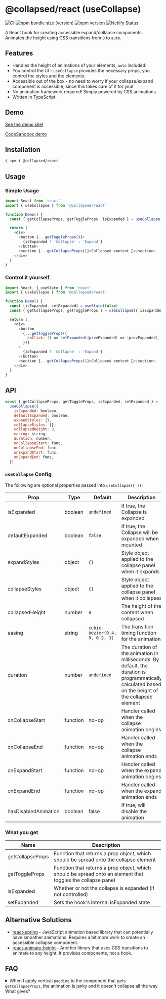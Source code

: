 # @collapsed/react (useCollapse)

[![CI][ci-badge]][ci]
![npm bundle size (version)][minzipped-badge]
[![npm version][npm-badge]][npm-version]
[![Netlify Status](https://api.netlify.com/api/v1/badges/5a5b0e80-d15e-4983-976d-37fe6bdada7a/deploy-status)](https://app.netlify.com/sites/react-collapsed/deploys)

A React hook for creating accessible expand/collapse components. Animates the height using CSS transitions from `0` to `auto`.

## Features

- Handles the height of animations of your elements, `auto` included!
- You control the UI - `useCollapse` provides the necessary props, you control the styles and the elements.
- Accessible out of the box - no need to worry if your collapse/expand component is accessible, since this takes care of it for you!
- No animation framework required! Simply powered by CSS animations
- Written in TypeScript

## Demo

[See the demo site!](https://react-collapsed.netlify.app/)

[CodeSandbox demo](https://codesandbox.io/s/magical-browser-vibv2?file=/src/App.tsx)

## Installation

```bash
$ npm i @collapsed/react
```

## Usage

### Simple Usage

```js
import React from 'react'
import { useCollapse } from '@collapsed/react'

function Demo() {
  const { getCollapseProps, getToggleProps, isExpanded } = useCollapse()

  return (
    <div>
      <button {...getToggleProps()}>
        {isExpanded ? 'Collapse' : 'Expand'}
      </button>
      <section {...getCollapseProps()}>Collapsed content 🙈</section>
    </div>
  )
}
```

### Control it yourself

```js
import React, { useState } from 'react'
import { useCollapse } from '@collapsed/react'

function Demo() {
  const [isExpanded, setExpanded] = useState(false)
  const { getCollapseProps, getToggleProps } = useCollapse({ isExpanded })

  return (
    <div>
      <button
        {...getToggleProps({
          onClick: () => setExpanded((prevExpanded) => !prevExpanded),
        })}
      >
        {isExpanded ? 'Collapse' : 'Expand'}
      </button>
      <section {...getCollapseProps()}>Collapsed content 🙈</section>
    </div>
  )
}
```

## API

```js
const { getCollapseProps, getToggleProps, isExpanded, setExpanded } =
  useCollapse({
    isExpanded: boolean,
    defaultExpanded: boolean,
    expandStyles: {},
    collapseStyles: {},
    collapsedHeight: 0,
    easing: string,
    duration: number,
    onCollapseStart: func,
    onCollapseEnd: func,
    onExpandStart: func,
    onExpandEnd: func,
  })
```

### `useCollapse` Config

The following are optional properties passed into `useCollapse({ })`:

| Prop                 | Type     | Default                        | Description                                                                                                                                         |
| -------------------- | -------- | ------------------------------ | --------------------------------------------------------------------------------------------------------------------------------------------------- |
| isExpanded           | boolean  | `undefined`                    | If true, the Collapse is expanded                                                                                                                   |
| defaultExpanded      | boolean  | `false`                        | If true, the Collapse will be expanded when mounted                                                                                                 |
| expandStyles         | object   | `{}`                           | Style object applied to the collapse panel when it expands                                                                                          |
| collapseStyles       | object   | `{}`                           | Style object applied to the collapse panel when it collapses                                                                                        |
| collapsedHeight      | number   | `0`                            | The height of the content when collapsed                                                                                                            |
| easing               | string   | `cubic-bezier(0.4, 0, 0.2, 1)` | The transition timing function for the animation                                                                                                    |
| duration             | number   | `undefined`                    | The duration of the animation in milliseconds. By default, the duration is programmatically calculated based on the height of the collapsed element |
| onCollapseStart      | function | no-op                          | Handler called when the collapse animation begins                                                                                                   |
| onCollapseEnd        | function | no-op                          | Handler called when the collapse animation ends                                                                                                     |
| onExpandStart        | function | no-op                          | Handler called when the expand animation begins                                                                                                     |
| onExpandEnd          | function | no-op                          | Handler called when the expand animation ends                                                                                                       |
| hasDisabledAnimation | boolean  | false                          | If true, will disable the animation                                                                                                                 |

### What you get

| Name             | Description                                                                                                 |
| ---------------- | ----------------------------------------------------------------------------------------------------------- |
| getCollapseProps | Function that returns a prop object, which should be spread onto the collapse element                       |
| getToggleProps   | Function that returns a prop object, which should be spread onto an element that toggles the collapse panel |
| isExpanded       | Whether or not the collapse is expanded (if not controlled)                                                 |
| setExpanded      | Sets the hook's internal isExpanded state                                                                   |

## Alternative Solutions

- [react-spring](https://www.react-spring.io/) - JavaScript animation based library that can potentially have smoother animations. Requires a bit more work to create an accessible collapse component.
- [react-animate-height](https://github.com/Stanko/react-animate-height/) - Another library that uses CSS transitions to animate to any height. It provides components, not a hook.

## FAQ

<details>
<summary>When I apply vertical <code>padding</code> to the component that gets <code>getCollapseProps</code>, the animation is janky and it doesn't collapse all the way. What gives?</summary>

The collapse works by manipulating the `height` property. If an element has vertical padding, that padding expandes the size of the element, even if it has `height: 0; overflow: hidden`.

To avoid this, simply move that padding from the element to an element directly nested within in.

```javascript
// from
<div {...getCollapseProps({style: {padding: 20}})}
  This will do weird things
</div>

// to
<div {...getCollapseProps()}
  <div style={{padding: 20}}>
    Much better!
  </div>
</div>
```

</details>

[minzipped-badge]: https://img.shields.io/bundlephobia/minzip/@collapsed/react/latest
[npm-badge]: http://img.shields.io/npm/v/@collapsed/react.svg?style=flat
[npm-version]: https://npmjs.org/package/@collapsed/react 'View this project on npm'
[ci-badge]: https://github.com/roginfarrer/collapsed/workflows/CI/badge.svg
[ci]: https://github.com/roginfarrer/collapsed/actions?query=workflow%3ACI+branch%3Amain
[netlify]: https://app.netlify.com/sites/react-collapsed/deploys
[netlify-badge]: https://api.netlify.com/api/v1/badges/4d285ffc-aa4f-4d32-8549-eb58e00dd2d1/deploy-status
